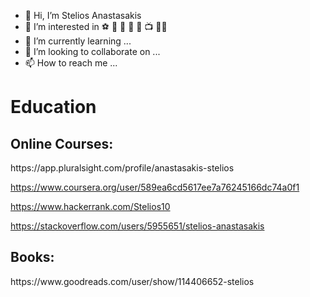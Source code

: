 - 👋 Hi, I’m Stelios Anastasakis
- 👀 I’m interested in ⚽ 🏃 🎸 🎻 📖 📺 👨‍🏫
- 🌱 I’m currently learning ...
- 💞️ I’m looking to collaborate on ...
- 📫 How to reach me ...

<h1>Education</h1>

<h2>Online Courses:</h2>
https://app.pluralsight.com/profile/anastasakis-stelios

https://www.coursera.org/user/589ea6cd5617ee7a76245166dc74a0f1

https://www.hackerrank.com/Stelios10

https://stackoverflow.com/users/5955651/stelios-anastasakis

<h2>Books:</h2>
https://www.goodreads.com/user/show/114406652-stelios


<!---
bpstelios10/bpstelios10 is a ✨ special ✨ repository because its `README.md` (this file) appears on your GitHub profile.
You can click the Preview link to take a look at your changes.
--->
